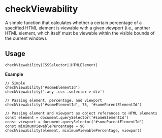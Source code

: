 # checkViewability

A simple function that calculates whether a certain percentage of a specified HTML element is viewable with a given viewport (i.e., another HTML element, which itself must be viewable within the visible bounds of the current window).

## Usage
`checkViewability(CSSSelector||HTMLElement)`

**Example**
```
// Simple
checkViewability('#someElementId')
checkViewability('.any .css .selector > div')

// Passing element, percentage, and viewport
checkViewability('#someElementId', 75, '#someParentElementId')

// Passing element and viewport as object references to HTML elements
const element = document.querySelector('#someElementId')
const viewport = document.querySelector('#someParentElementId')
const minimumViewablePercentage = 90
checkViewability(element, minimumViewablePercentage, viewport)
```
